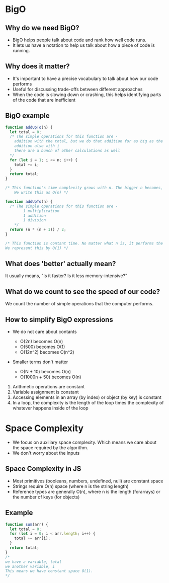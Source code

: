 # BigO

## Why do we need BigO?

- BigO helps people talk about code and rank how well code runs.
- It lets us have a notation to help us talk about how a piece of code is running.

## Why does it matter?

- It's important to have a precise vocabulary to talk about how our code performs
- Useful for discussing trade-offs between different approaches
- When the code is slowing down or crashing, this helps identifying parts of the code that are inefficient

## BigO example

```javascript
function addUpTo(n) {
  let total = 0;
  /* The simple operations for this function are -
    addition with the total, but we do that addition for as big as the number that is coming in as an argument, is
    addition also with i
    there are a bunch of other calculations as well
  */
  for (let i = 1; i <= n; i++) {
    total += i;
  }
  return total;
}

/* This function's time complexity grows with n. The bigger n becomes, the more simple calculations need to be done
    We write this as O(n) */
```

```javascript
function addUpTo(n) {
  /* The simple operations for this function are -
        1 multiplication
        1 addition
        1 division
    */
  return (n * (n + 1)) / 2;
}

/* This function is contant time. No matter what n is, it performs the same amount of operations.
We represent this by O(1) */
```

## What does 'better' actually mean?

It usually means, "Is it faster? Is it less memory-intensive?"

## What do we count to see the speed of our code?

We count the number of simple operations that the computer performs.

## How to simplify BigO expressions

- We do not care about contants

  - O(2n) becomes O(n)
  - O(500) becomes O(1)
  - O(12n^2) becomes O(n^2)

- Smaller terms don't matter
  - O(N + 10) becomes O(n)
  - O(1000n + 50) becomes O(n)

1. Arithmetic operations are constant
2. Variable assignment is constant
3. Accessing elements in an array (by index) or object (by key) is constant
4. In a loop, the complexity is the length of the loop times the complexity of whatever happens inside of the loop

# Space Complexity

- We focus on auxiliary space complexity. Which means we care about the space required by the algorithm.
- We don't worry about the inputs

## Space Complexity in JS

- Most primitives (booleans, numbers, undefined, null) are constant space
- Strings require O(n) space (where n is the string length)
- Reference types are generally O(n), where n is the length (forarrays) or the number of keys (for objects)

## Example

```javascript
function sum(arr) {
  let total = 0;
  for (let i = 0; i < arr.length; i++) {
    total += arr[i];
  }
  return total;
}
/* 
we have a variable, total
we another variable, i
This means we have constant space O(1).
*/
```
